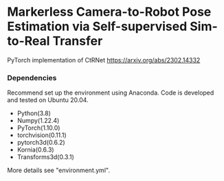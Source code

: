 # Markerless Camera-to-Robot Pose Estimation via Self-supervised Sim-to-Real Transfer

PyTorch implementation of CtRNet https://arxiv.org/abs/2302.14332


### Dependencies
Recommend set up the environment using Anaconda.
Code is developed and tested on Ubuntu 20.04.
- Python(3.8)
- Numpy(1.22.4)
- PyTorch(1.10.0)
- torchvision(0.11.1)
- pytorch3d(0.6.2)
- Kornia(0.6.3)
- Transforms3d(0.3.1)

More details see "environment.yml".
